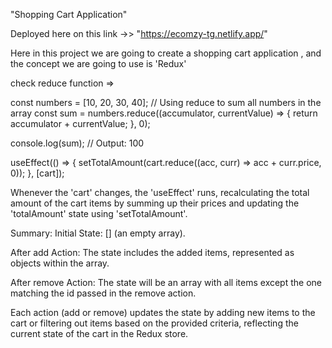 "Shopping Cart Application"

Deployed here on this link ->> "https://ecomzy-tg.netlify.app/"

Here in this project we are going to create a shopping cart application , and the concept we are going to use is 'Redux'


check reduce function =>

const numbers = [10, 20, 30, 40];
// Using reduce to sum all numbers in the array
const sum = numbers.reduce((accumulator, currentValue) => {
    return accumulator + currentValue;
}, 0);

console.log(sum); // Output: 100



useEffect(() => {
    setTotalAmount(cart.reduce((acc, curr) => acc + curr.price, 0));
  }, [cart]);

Whenever the 'cart' changes, the 'useEffect' runs, recalculating the total amount of the cart items by summing up their prices and updating the 'totalAmount' state using 'setTotalAmount'.


Summary:
Initial State: [] (an empty array).

After add Action: The state includes the added items, represented as objects within the array.

After remove Action: The state will be an array with all items except the one matching the id passed in the remove action.

Each action (add or remove) updates the state by adding new items to the cart or filtering out items based on the provided criteria, reflecting the current state of the cart in the Redux store.
